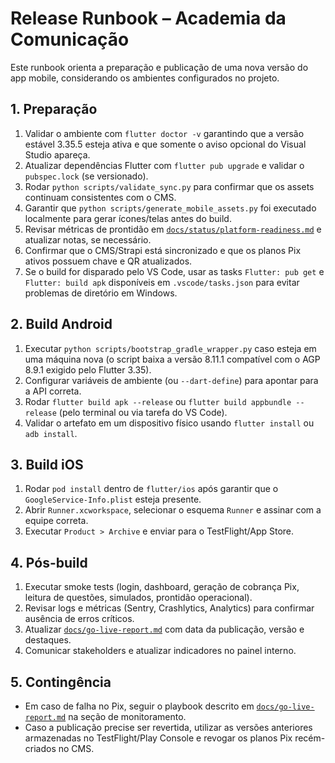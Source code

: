 # Release Runbook – Academia da Comunicação

Este runbook orienta a preparação e publicação de uma nova versão do app mobile, considerando os ambientes configurados no projeto.

## 1. Preparação

1. Validar o ambiente com `flutter doctor -v` garantindo que a versão estável 3.35.5 esteja ativa e que somente o aviso opcional do Visual Studio apareça.
2. Atualizar dependências Flutter com `flutter pub upgrade` e validar o `pubspec.lock` (se versionado).
3. Rodar `python scripts/validate_sync.py` para confirmar que os assets continuam consistentes com o CMS.
4. Garantir que `python scripts/generate_mobile_assets.py` foi executado localmente para gerar ícones/telas antes do build.
5. Revisar métricas de prontidão em [`docs/status/platform-readiness.md`](status/platform-readiness.md) e atualizar notas, se necessário.
6. Confirmar que o CMS/Strapi está sincronizado e que os planos Pix ativos possuem chave e QR atualizados.
7. Se o build for disparado pelo VS Code, usar as tasks `Flutter: pub get` e `Flutter: build apk` disponíveis em `.vscode/tasks.json` para evitar problemas de diretório em Windows.

## 2. Build Android

1. Executar `python scripts/bootstrap_gradle_wrapper.py` caso esteja em uma máquina nova (o script baixa a versão 8.11.1 compatível com o AGP 8.9.1 exigido pelo Flutter 3.35).
2. Configurar variáveis de ambiente (ou `--dart-define`) para apontar para a API correta.
3. Rodar `flutter build apk --release` ou `flutter build appbundle --release` (pelo terminal ou via tarefa do VS Code).
4. Validar o artefato em um dispositivo físico usando `flutter install` ou `adb install`.

## 3. Build iOS

1. Rodar `pod install` dentro de `flutter/ios` após garantir que o `GoogleService-Info.plist` esteja presente.
2. Abrir `Runner.xcworkspace`, selecionar o esquema `Runner` e assinar com a equipe correta.
3. Executar `Product > Archive` e enviar para o TestFlight/App Store.

## 4. Pós-build

1. Executar smoke tests (login, dashboard, geração de cobrança Pix, leitura de questões, simulados, prontidão operacional).
2. Revisar logs e métricas (Sentry, Crashlytics, Analytics) para confirmar ausência de erros críticos.
3. Atualizar [`docs/go-live-report.md`](go-live-report.md) com data da publicação, versão e destaques.
4. Comunicar stakeholders e atualizar indicadores no painel interno.

## 5. Contingência

- Em caso de falha no Pix, seguir o playbook descrito em [`docs/go-live-report.md`](go-live-report.md) na seção de monitoramento.
- Caso a publicação precise ser revertida, utilizar as versões anteriores armazenadas no TestFlight/Play Console e revogar os planos Pix recém-criados no CMS.
